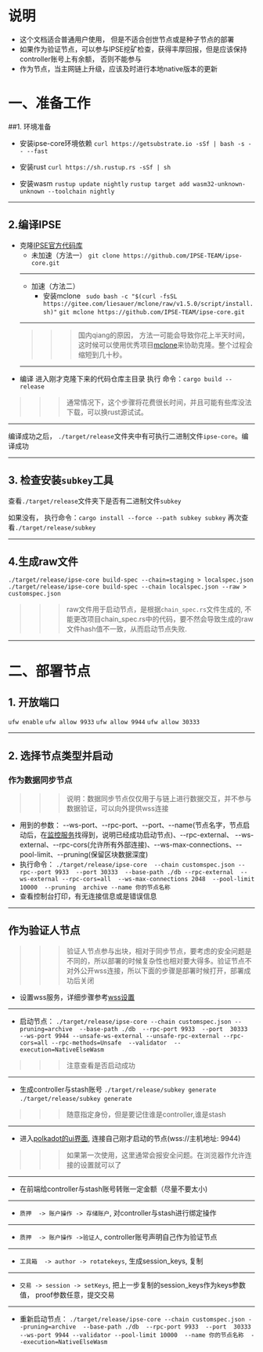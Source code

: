 # 说明
* 这个文档适合普通用户使用， 但是不适合创世节点或是种子节点的部署
* 如果作为验证节点，可以参与IPSE挖矿检查，获得丰厚回报，但是应该保持controller账号上有余额， 否则不能参与
* 作为节点，当主网链上升级，应该及时进行本地native版本的更新
# 一、准备工作
##1. 环境准备
* 安装ipse-core环境依赖
  `curl https://getsubstrate.io -sSf | bash -s -- --fast`

* 安装rust
  `curl https://sh.rustup.rs -sSf | sh`

* 安装wasm
  `rustup update nightly`
   `rustup target add wasm32-unknown-unknown --toolchain nightly`
***
## 2.编译IPSE
* 克隆[IPSE官方代码库](https://github.com/IPSE-TEAM/ipse-core.git)
  * 未加速（方法一）
    `git clone https://github.com/IPSE-TEAM/ipse-core.git`
  ***
  * 加速（方法二）
    * 安装mclone
      ` sudo bash -c "$(curl -fsSL https://gitee.com/liesauer/mclone/raw/v1.5.0/script/install.sh)"`
      `git mclone https://github.com/IPSE-TEAM/ipse-core.git`
  ***
  >>> 国内qiang的原因， 方法一可能会导致你花上半天时间，这时候可以使用优秀项目[mclone]([https://github.com/nulastudio/mclone](https://github.com/nulastudio/mclone)
)来协助克隆。整个过程会缩短到几十秒。
  ***
* 编译
  进入刚才克隆下来的代码仓库主目录
  执行 命令：`cargo build --release`
>>> 通常情况下，这个步骤将花费很长时间，并且可能有些库没法下载，可以换rust源试试。
  ***
编译成功之后， `./target/release`文件夹中有可执行二进制文件`ipse-core`。编译成功
***
## 3. 检查安装`subkey`工具
查看`./target/release`文件夹下是否有二进制文件`subkey`

如果没有， 执行命令：`cargo install --force --path subkey subkey`
再次查看`./target/release/subkey`
***
## 4.生成raw文件
`./target/release/ipse-core build-spec --chain=staging > localspec.json`
`./target/release/ipse-core build-spec --chain localspec.json --raw > customspec.json`
>>> raw文件用于启动节点，是根据`chain_spec.rs`文件生成的, 不能更改项目chain_spec.rs中的代码，要不然会导致生成的raw文件hash值不一致，从而启动节点失败.
***
# 二、部署节点
## 1. 开放端口
`ufw enable`
`ufw allow 9933`
 `ufw allow 9944`
 `ufw allow 30333`
***
## 2. 选择节点类型并启动
### 作为数据同步节点
>>> 说明：数据同步节点仅仅用于与链上进行数据交互，并不参与数据验证，可以向外提供wss连接
* 用到的参数： --ws-port、--rpc-port、--port、--name(节点名字，节点启动后，在[监控服务]([https://telemetry.polkadot.io/#/Polkadot%20CC1](https://links.jianshu.com/go?to=https%3A%2F%2Ftelemetry.polkadot.io%2F%23%2FPolkadot%2520CC1)
)找得到，说明已经成功启动节点)、--rpc-external、 --ws-external、--rpc-cors(允许所有外部连接)、--ws-max-connections、--pool-limit、--pruning(保留区块数据深度)
* 执行命令：
  `./target/release/ipse-core  --chain customspec.json --rpc--port 9933  --port 30333  --base-path ./db --rpc-external  --ws-external --rpc-cors=all  --ws-max-connections 2048  --pool-limit 10000  --pruning  archive
 --name 你的节点名称`
* 查看控制台打印，有无连接信息或是错误信息
***
## 作为验证人节点
>>> 验证人节点参与出块，相对于同步节点，要考虑的安全问题是不同的，所以部署的时候复杂性也相对要大得多。验证节点不对外公开wss连接，所以下面的步骤是部署时候打开，部署成功后关闭
* 设置wss服务，详细步骤参考[wss设置](https://www.jianshu.com/p/705a88d3c29d)
***
* 启动节点：
`./target/release/ipse-core --chain customspec.json --pruning=archive  --base-path ./db  --rpc-port 9933  --port  30333  --ws-port 9944 --unsafe-ws-external --unsafe-rpc-external --rpc-cors=all --rpc-methods=Unsafe  --validator  --execution=NativeElseWasm`
>>> 注意查看是否启动成功
***
* 生成controller与stash账号
`./target/release/subkey generate`
`./target/release/subkey generate`
>>> 随意指定身份，但是要记住谁是controller,谁是stash
***
* 进入[polkadot的ui界面](https://polkadot.js.org/apps/), 连接自己刚才启动的节点(wss://主机地址: 9944)
>>> 如果第一次使用，这里通常会报安全问题。在浏览器作允许连接的设置就可以了
***
* 在前端给controller与stash账号转账一定金额（尽量不要太小)
***
* `质押  -> 账户操作 -> 存储账户`, 对controller与stash进行绑定操作
***
* `质押  -> 账户操作 ->验证人`, controller账号声明自己作为验证节点
***
* `工具箱  -> author -> rotatekeys`, 生成session_keys, 复制
***
* `交易 -> session -> setKeys`, 把上一步复制的session_keys作为keys参数值， proof参数任意，提交交易
***
* 重新启动节点：
`./target/release/ipse-core --chain customspec.json --pruning=archive  --base-path ./db  --rpc-port 9933  --port  30333  --ws-port 9944 --validator --pool-limit 10000  --name 你的节点名称  --execution=NativeElseWasm`

